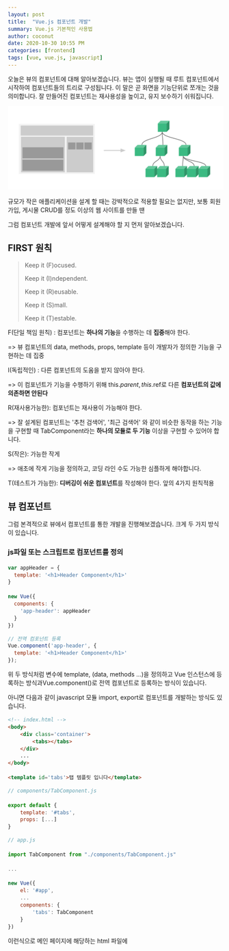 ```yaml
---
layout: post
title:  "Vue.js 컴포넌트 개발"
summary: Vue.js 기본적인 사용법
author: coconut
date: 2020-10-30 10:55 PM
categories: [frontend]
tags: [vue, vue.js, javascript]
---
```


오늘은 뷰의 컴포넌트에 대해 알아보겠습니다. 뷰는 앱이 실행될 때 루트 컴포넌트에서 시작하여 컴포넌트들의 트리로 구성됩니다. 이 말은 곧 화면을 기능단위로 쪼개는 것을 의미합니다. 잘 만들어진 컴포넌트는 재사용성을 높이고, 유지 보수하기 쉬워집니다.

![](/assets/img/post/vuejs4/1.png)

규모가 작은 애플리케이션을 설계 할 때는 강박적으로 적용할 필요는 없지만, 보통 회원가입, 게시물 CRUD를 정도 이상의 웹 사이트를 만들 땐 

[FIRST원칙]: https://addyosmani.com/first/	"을 적용하는 것이 좋습니다"

그럼 컴포넌트 개발에 앞서 어떻게 설계해야 할 지 먼저 알아보겠습니다. 

## FIRST 원칙

> Keep it (F)ocused.
>
> Keep it (I)ndependent.
>
> Keep it (R)eusable.
>
> Keep it (S)mall.
>
> Keep it (T)estable.



F(단일 책임 원칙) : 컴포넌트는 **하나의 기능**을 수행하는 데 **집중**해야 한다.

=> 뷰 컴포넌트의 data, methods, props, template 등이 개발자가 정의한 기능을 구현하는 데 집중

I(독립적인) : 다른 컴포넌트의 도움을 받지 않아야 한다.

=> 이 컴포넌트가 기능을 수행하기 위해 this.$parent, this.$ref로 다른 **컴포넌트의 값에 의존하면 안된다**

R(재사용가능한): 컴포넌트는 재사용이 가능해야 한다.

=> 잘 설계된 컴포넌트는 '추천 검색어', '최근 검색어' 와 같이 비슷한 동작을 하는 기능을 구현할 때 TabComponent라는 **하나의 모듈로 두 기능** 이상을 구현할 수 있어야 합니다.

S(작은): 가능한 작게

=> 애초에 작게 기능을 정의하고, 코딩 라인 수도 가능한 심플하게 해야합니다.

T(테스트가 가능한): **디버깅이 쉬운 컴포넌트**를 작성해야 한다. 앞의 4가지 원칙적용



## 뷰 컴포넌트

그럼 본격적으로 뷰에서 컴포넌트를 통한 개발을 진행해보겠습니다. 크게 두 가지 방식이 있습니다.



### js파일 또는 스크립트로 컴포넌트를 정의

```javascript
var appHeader = {
  template: '<h1>Header Component</h1>'
}

new Vue({
  components: {
    'app-header': appHeader
  }
})
```

```javascript
// 전역 컴포넌트 등록
Vue.component('app-header', {
  template: '<h1>Header Component</h1>'
});
```

위 두 방식처럼 변수에 template, (data, methods ...)을 정의하고 Vue 인스턴스에 등록하는 방식과Vue.component()로 전역 컴포넌트로 등록하는 방식이 있습니다.

아니면 다음과 같이 javascript 모듈 import, export로 컴포넌트를 개발하는 방식도 있습니다.

```html
<!-- index.html -->
<body>
    <div class='container'>
        <tabs></tabs>
    </div>
    ...
</body>

<template id='tabs'>탭 템플릿 입니다</template>
```

```javascript
// components/TabComponent.js

export default {
    template: '#tabs',
    props: [...]
}
```

```javascript
// app.js

import TabComponent from "./components/TabComponent.js"

...

new Vue({
    el: '#app',
    ...
    components: {
        'tabs': TabComponent
    }
})
```

이런식으로 메인 페이지에 해당하는 html 파일에 <template>, 뷰 인스턴스가 생성되는 메인 자바스크립트 파일에는 인스턴스 내부에 components 모듈을 등록, 탭 컴포넌트 파일에서는 export 키워드로 template을 바인딩 해주고 기타 props, data, methods 등 을 정의합니다. 

여기까지가 첫 번째 방식입니다. 컴포넌트로 개발을 했지만 html, 메인 자바스크립트, 컴포넌트 파일을 왔다 갔다 하는 방식이 많이 혼란스럽습니다. 그래서 뷰는 **vue-cli**를 통해 **단일 파일 컴포넌트** 개발 방식을 지원합니다.



## 단일 파일 컴포넌트

위의 예제처럼 .js 파일을 만드는 것이 아닌, html, css, javascript가 모두 포함된 .vue 파일 통해 코딩하는 방식입니다. vue-cli를 설치했고, vue init simple-webpack으로 기본적을 폴더를 생성했다고 가정하겠습니다.

```vue
// TabComponent.vue

<template>
	<ul class="tabs">
    </ul>
</template>

<script>
export default{
     props: [...]  
}
</script>

<style>
    // 사용하지 않으면 삭제
</style>
```

```vue
// App.vue
<template>
	...
	<tabs></tabs>
	...
</template>

<script>
import TabComponent from './components/TabComponent.vue'

export default {
    name: 'app',
    ...
    components: {
        'tabs' : TabComponent
    }
}

</script>
```

조금 복잡해 보일 수 있지만, 원리를 이해하면 간단합니다. 우선 vue파일을 사용하지 않았을 때랑 비교해보면 template id를 지정할 필요가 없습니다. 왜냐하면 html파일이 아닌 vue 파일 안에 <template> 태그로 해당 컴포넌트의 템플릿이 지정되었기 때문입니다. 그리고 보시다시피 <template> <script> <style> 이 각각 html, javascript, css를 의미합니다. 이렇게 한 파일 안에서 모든 코드를 볼 수있는 것은 뷰 프레임워크의 큰 특징입니다.

## 정리

오늘은 뷰 컴포넌트를 설계할 때 고려할 사항과 실제로 코드로 어떻게 구현되는지 알아보았습니다. 구현을 단계별로 보시면서 저렇게 까지 왜 해야하나 생각이 드실 수 있습니다. 하지만 대규모 개발에서는 앞서 말씀드린 FIRST 원칙을 적용하지 않으면 서비스의 확장, 유지보수성이 떨어지기에 이를 지키려는 노력으로 생각하면 좋을 것 같습니다.



## 참고



[뷰 컴포넌트]: https://joshua1988.github.io/vue-camp/vue/components.html
[FIRST원칙]: https://addyosmani.com/first/
[탭 컴포넌트]: https://www.inflearn.com/course/%EC%88%9C%EC%88%98js-vuejs-%EA%B0%9C%EB%B0%9C-%EA%B0%95%EC%A2%8C/dashboard


